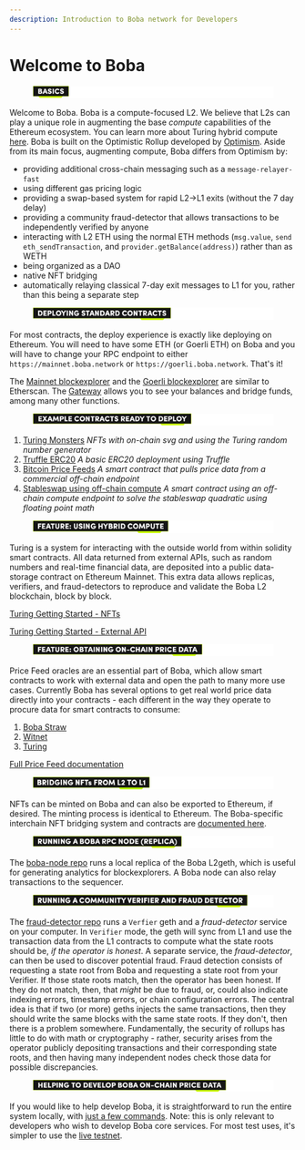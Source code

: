 ```yaml
---
description: Introduction to Boba network for Developers
---
```


# Welcome to Boba

<figure><img src="../../.gitbook/assets/Artboard 1 (2) (1).png" alt=""><figcaption></figcaption></figure>

Welcome to Boba. Boba is a compute-focused L2. We believe that L2s can play a unique role in augmenting the base _compute_ capabilities of the Ethereum ecosystem. You can learn more about Turing hybrid compute [here](broken-reference). Boba is built on the Optimistic Rollup developed by [Optimism](https://optimism.io). Aside from its main focus, augmenting compute, Boba differs from Optimism by:

* providing additional cross-chain messaging such as a `message-relayer-fast`
* using different gas pricing logic
* providing a swap-based system for rapid L2->L1 exits (without the 7 day delay)
* providing a community fraud-detector that allows transactions to be independently verified by anyone
* interacting with L2 ETH using the normal ETH methods (`msg.value`, `send eth_sendTransaction`, and `provider.getBalance(address)`) rather than as WETH
* being organized as a DAO
* native NFT bridging
* automatically relaying classical 7-day exit messages to L1 for you, rather than this being a separate step



<figure><img src="../../.gitbook/assets/Artboard 2 (10).png" alt=""><figcaption></figcaption></figure>

For most contracts, the deploy experience is exactly like deploying on Ethereum. You will need to have some ETH (or Goerli ETH) on Boba and you will have to change your RPC endpoint to either `https://mainnet.boba.network` or `https://goerli.boba.network`. That's it!

The [Mainnet blockexplorer](https://bobascan.com) and the [Goerli blockexplorer](https://testnet.bobascan.com) are similar to Etherscan. The [Gateway](https://gateway.boba.network) allows you to see your balances and bridge funds, among many other functions.



<figure><img src="../../.gitbook/assets/Artboard 3 (6).png" alt=""><figcaption></figcaption></figure>

1. [Turing Monsters](../../boba\_community/turing-monsters/) _NFTs with on-chain svg and using the Turing random number generator_
2. [Truffle ERC20](../../boba\_examples/truffle-erc20/) _A basic ERC20 deployment using Truffle_
3. [Bitcoin Price Feeds](../../packages/boba/turing/test/005\_lending.ts) _A smart contract that pulls price data from a commercial off-chain endpoint_
4. [Stableswap using off-chain compute](../../packages/boba/turing/test/003\_stable\_swap.ts) _A smart contract using an off-chain compute endpoint to solve the stableswap quadratic using floating point math_



<figure><img src="../../.gitbook/assets/Artboard 4 (7).png" alt=""><figcaption></figcaption></figure>

Turing is a system for interacting with the outside world from within solidity smart contracts. All data returned from external APIs, such as random numbers and real-time financial data, are deposited into a public data-storage contract on Ethereum Mainnet. This extra data allows replicas, verifiers, and fraud-detectors to reproduce and validate the Boba L2 blockchain, block by block.

[Turing Getting Started - NFTs](broken-reference)

[Turing Getting Started - External API](broken-reference)



<figure><img src="../../.gitbook/assets/Artboard 5 (5).png" alt=""><figcaption></figcaption></figure>

Price Feed oracles are an essential part of Boba, which allow smart contracts to work with external data and open the path to many more use cases. Currently Boba has several options to get real world price data directly into your contracts - each different in the way they operate to procure data for smart contracts to consume:

1. [Boba Straw](price-feeds.md#1.-Boba-Straw)
2. [Witnet](https://docs.witnet.io/smart-contracts/supported-chains)
3. [Turing](broken-reference)

[Full Price Feed documentation](price-feeds.md)



<figure><img src="../../.gitbook/assets/Page---Welcome-to-Boba.png" alt=""><figcaption></figcaption></figure>

NFTs can be minted on Boba and can also be exported to Ethereum, if desired. The minting process is identical to Ethereum. The Boba-specific interchain NFT bridging system and contracts are [documented here](../../boba\_examples/nft\_bridging/).



<figure><img src="../../.gitbook/assets/Artboard 40.png" alt=""><figcaption></figcaption></figure>

The [boba-node repo](../../boba\_community/boba-node/) runs a local replica of the Boba L2geth, which is useful for generating analytics for blockexplorers. A Boba node can also relay transactions to the sequencer.



<figure><img src="../../.gitbook/assets/Artboard 41.png" alt=""><figcaption></figcaption></figure>

The [fraud-detector repo](../../boba\_community/fraud-detector/) runs a `Verfier` geth and a _fraud-detector_ service on your computer. In `Verifier` mode, the geth will sync from L1 and use the transaction data from the L1 contracts to compute what the state roots should be, _if the operator is honest_. A separate service, the _fraud-detector_, can then be used to discover potential fraud. Fraud detection consists of requesting a state root from Boba and requesting a state root from your Verifier. If those state roots match, then the operator has been honest. If they do not match, then, that _might_ be due to fraud, or, could also indicate indexing errors, timestamp errors, or chain configuration errors. The central idea is that if two (or more) geths injects the same transactions, then they should write the same blocks with the same state roots. If they don't, then there is a problem somewhere. Fundamentally, the security of rollups has little to do with math or cryptography - rather, security arises from the operator publicly depositing transactions and their corresponding state roots, and then having many independent nodes check those data for possible discrepancies.



<figure><img src="../../.gitbook/assets/Artboard 42.png" alt=""><figcaption></figcaption></figure>

If you would like to help develop Boba, it is straightforward to run the entire system locally, with [just a few commands](local-stack.md). Note: this is only relevant to developers who wish to develop Boba core services. For most test uses, it's simpler to use the [live testnet](https://goerli.boba.network).
